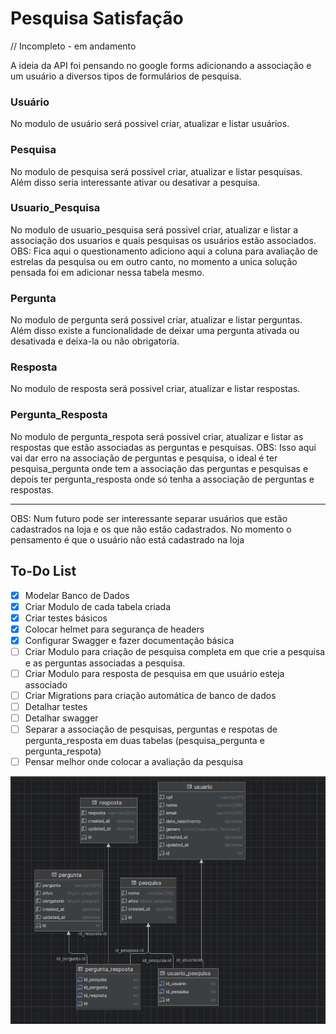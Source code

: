 # Pesquisa Satisfação

// Incompleto - em andamento

A ideia da API foi pensando no google forms adicionando a associação e um usuário a diversos tipos de formulários de pesquisa.

### Usuário
No modulo de usuário será possivel criar, atualizar e listar usuários.

### Pesquisa
No modulo de pesquisa será possivel criar, atualizar e listar pesquisas.
Além disso seria interessante ativar ou desativar a pesquisa.

### Usuario_Pesquisa
No modulo de usuario_pesquisa será possivel criar, atualizar e listar a associação dos usuarios e quais pesquisas os usuários estão associados.
OBS: Fica aqui o questionamento adiciono aqui a coluna para avaliação de estrelas da pesquisa ou em outro canto, no momento a unica solução pensada foi em adicionar nessa tabela mesmo.

### Pergunta
No modulo de pergunta será possivel criar, atualizar e listar perguntas.
Além disso existe a funcionalidade de deixar uma pergunta ativada ou desativada e deixa-la ou não obrigatoria.

### Resposta
No modulo de resposta será possivel criar, atualizar e listar respostas.

### Pergunta_Resposta
No modulo de pergunta_respota será possivel criar, atualizar e listar as respostas que estão associadas as perguntas e pesquisas.
OBS: Isso aqui vai dar erro na associação de perguntas e pesquisa, o ideal é ter pesquisa_pergunta onde tem a associação das perguntas e pesquisas e depois ter pergunta_resposta onde só tenha a associação de perguntas e respostas.


---
OBS: Num futuro pode ser interessante separar usuários que estão cadastrados na loja e os que não estão cadastrados. No momento o pensamento é que o usuário não está cadastrado na loja

## To-Do List

- [x] Modelar Banco de Dados
- [x] Criar Modulo de cada tabela criada
- [x] Criar testes básicos
- [x] Colocar helmet para segurança de headers
- [x] Configurar Swagger e fazer documentação básica
- [ ] Criar Modulo para criação de pesquisa completa em que crie a pesquisa e as perguntas associadas a pesquisa.
- [ ] Criar Modulo para resposta de pesquisa em que usuário esteja associado
- [ ] Criar Migrations para criação automática de banco de dados
- [ ] Detalhar testes
- [ ] Detalhar swagger
- [ ] Separar a associação de pesquisas, perguntas e respotas de pergunta_resposta em duas tabelas (pesquisa_pergunta e pergunta_respota)
- [ ] Pensar melhor onde colocar a avaliação da pesquisa

![Alt text](image.png)
